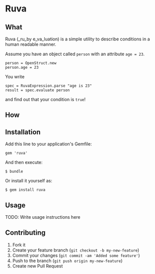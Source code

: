 # Ruva

## What

Ruva (_ru_by e_va_luation) is a simple utility to describe conditions in a human readable manner.

Assume you have an object called `person` with an attribute `age = 23`. 

    person = OpenStruct.new
    person.age = 23

You write 

    spec = RuvaExpression.parse "age is 23"
    result = spec.evaluate person 

and find out that your condition is `true`!

## How



## Installation

Add this line to your application's Gemfile:

    gem 'ruva'

And then execute:

    $ bundle

Or install it yourself as:

    $ gem install ruva

## Usage

TODO: Write usage instructions here

## Contributing

1. Fork it
2. Create your feature branch (`git checkout -b my-new-feature`)
3. Commit your changes (`git commit -am 'Added some feature'`)
4. Push to the branch (`git push origin my-new-feature`)
5. Create new Pull Request
